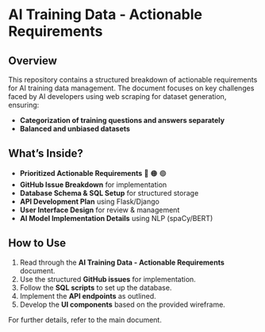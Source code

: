 # AI Training Data - Actionable Requirements

## Overview

This repository contains a structured breakdown of actionable requirements for AI training data management. The document focuses on key challenges faced by AI developers using web scraping for dataset generation, ensuring:

- **Categorization of training questions and answers separately**
- **Balanced and unbiased datasets**

## What’s Inside?

- **Prioritized Actionable Requirements** 🔴 🟠 🟢
- **GitHub Issue Breakdown** for implementation
- **Database Schema & SQL Setup** for structured storage
- **API Development Plan** using Flask/Django
- **User Interface Design** for review & management
- **AI Model Implementation Details** using NLP (spaCy/BERT)

## How to Use

1. Read through the **AI Training Data - Actionable Requirements** document.
2. Use the structured **GitHub issues** for implementation.
3. Follow the **SQL scripts** to set up the database.
4. Implement the **API endpoints** as outlined.
5. Develop the **UI components** based on the provided wireframe.

For further details, refer to the main document.
